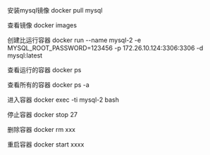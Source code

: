 安装mysql镜像
docker pull mysql

查看镜像
docker images

创建比运行容器
docker run --name mysql-2 -e MYSQL_ROOT_PASSWORD=123456 -p 172.26.10.124:3306:3306 -d mysql:latest

查看运行的容器
docker ps

查看所有的容器
docker ps -a

进入容器
docker exec -ti mysql-2  bash

停止容器
docker stop 27

删除容器
docker rm xxx

重启容器
docker start xxxx